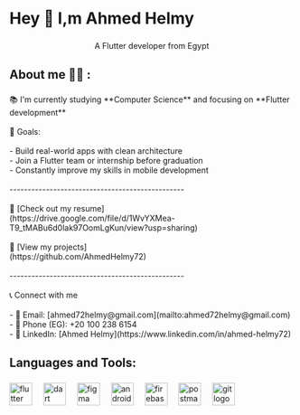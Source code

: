 <h1 align="left">Hey 👋 I,m Ahmed Helmy</h1>

###

<p align="center">A Flutter developer from Egypt</p>

###

<h2 align="left">About me 🙋‍♂️ :</h2>

###

<p align="left">📚 I'm currently studying **Computer Science** and focusing on **Flutter development**<br><br>🎯 Goals:<br>  <br>- Build real-world apps with clean architecture  <br>- Join a Flutter team or internship before graduation  <br>- Constantly improve my skills in mobile development  <br><br>------------------------------------------------<br><br>📄 [Check out my resume]<br>(https://drive.google.com/file/d/1WvYXMea-T9_tMABu6d0lak97OomLgKun/view?usp=sharing)  <br><br>🔗 [View my projects]<br>(https://github.com/AhmedHelmy72)<br><br>------------------------------------------------<br><br>📞 Connect with me<br><br>- 📧 Email: [ahmed72helmy@gmail.com](mailto:ahmed72helmy@gmail.com)  <br>- 📱 Phone (EG): +20 100 238 6154  <br>- 💼 LinkedIn: [Ahmed Helmy](https://www.linkedin.com/in/ahmed-helmy72)</p>

###

<h2 align="left">Languages and Tools:</h2>

###

<div align="left">
  <img src="https://cdn.jsdelivr.net/gh/devicons/devicon/icons/flutter/flutter-original.svg" height="40" alt="flutter logo"  />
  <img width="12" />
  <img src="https://cdn.jsdelivr.net/gh/devicons/devicon/icons/dart/dart-original.svg" height="40" alt="dart logo"  />
  <img width="12" />
  <img src="https://cdn.jsdelivr.net/gh/devicons/devicon/icons/figma/figma-original.svg" height="40" alt="figma logo"  />
  <img width="12" />
  <img src="https://cdn.jsdelivr.net/gh/devicons/devicon/icons/android/android-original.svg" height="40" alt="android logo"  />
  <img width="12" />
  <img src="https://cdn.jsdelivr.net/gh/devicons/devicon/icons/firebase/firebase-plain.svg" height="40" alt="firebase logo"  />
  <img width="12" />
  <img src="https://cdn.simpleicons.org/postman/FF6C37" height="40" alt="postman logo"  />
  <img width="12" />
  <img src="https://cdn.simpleicons.org/git/F05032" height="40" alt="git logo"  />
</div>

###

